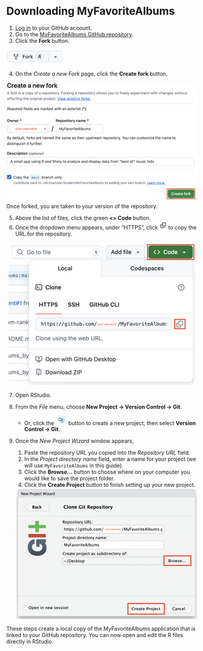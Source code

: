 # Downloading MyFavoriteAlbums

1. [Log in](https://github.com/login) to your GitHub account.
2. Go to the [MyFavoriteAlbums GitHub repository](https://github.com/UW-Example-Student/MyFavoriteAlbums).
3. Click the **Fork** button.
<img src="fork.png" alt="The Fork button." width="150"/>

4. On the *Create a new Fork* page, click the **Create fork** button. 
<img src="createfork.png" alt="A screenshot of the Create a New Fork page marked with a red box to indicate where the Create fork button is located." width="600"/>
Once forked, you are taken to your version of the repository. 

5. Above the list of files, click the green **<> Code** button.
6. Once the dropdown menu appears, under “HTTPS”, click <img src="copy.png" alt="A copy icon." width="20"/> to copy the URL for the repository.
<img src="copyurl.png" alt="A screenshot of the Github Repository page marked with red boxes to indicate where the <> Code button and the copy button are located." width="500"/>

7. Open RStudio. 
8. From the *File* menu, choose **New Project → Version Control → Git**. 
    - Or, click the <img src="newproj.png" alt="A create new project icon." width="30"/> button to create a new project, then select **Version Control → Git**.

9. Once the *New Project Wizard* window appears,
    1. Paste the repository URL you copied into the *Repository URL* field.
    2. In the *Project directory name* field, enter a name for your project (we will use ```MyFavoriteAlbums``` in this guide).
    3. Click the **Browse…** button to choose where on your computer you would like to save the project folder. 
    4. Click the **Create Project** button to finish setting up your new project.

    <img src="create.png" alt="A screenshot of the New Project Wizard window marked with red boxes to indicate where the Browse... button and the Create Project button are located." width="500"/>

These steps create a local copy of the MyFavoriteAlbums application that is linked to your GitHub repository. You can now open and edit the R files directly in RStudio.

